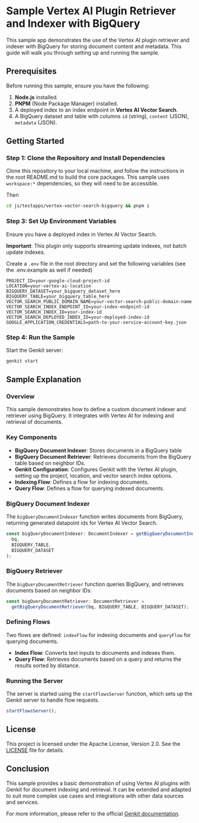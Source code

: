 # Sample Vertex AI Plugin Retriever and Indexer with BigQuery

This sample app demonstrates the use of the Vertex AI plugin retriever and indexer with BigQuery for storing document content and metadata. This guide will walk you through setting up and running the sample.

## Prerequisites

Before running this sample, ensure you have the following:

1. **Node.js** installed.
2. **PNPM** (Node Package Manager) installed.
3. A deployed index to an index endpoint in **Vertex AI Vector Search**.
4. A BigQuery dataset and table with columns `id` (string), `content` (JSON), `metadata` (JSON).

## Getting Started

### Step 1: Clone the Repository and Install Dependencies

Clone this repository to your local machine, and follow the instructions in the root README.md to build
the core packages. This sample uses `workspace:*` dependencies, so they will need to be accessible.

Then

```bash
cd js/testapps/vertex-vector-search-bigquery && pnpm i
```

### Step 3: Set Up Environment Variables

Ensure you have a deployed index in Vertex AI Vector Search.

**Important**: This plugin only supports streaming update indexes, not batch update indexes.

Create a `.env` file in the root directory and set the following variables (see the .env.example as well if needed)

```plaintext
PROJECT_ID=your-google-cloud-project-id
LOCATION=your-vertex-ai-location
BIGQUERY_DATASET=your_bigquery_dataset_here
BIGQUERY_TABLE=your_bigquery_table_here
VECTOR_SEARCH_PUBLIC_DOMAIN_NAME=your-vector-search-public-domain-name
VECTOR_SEARCH_INDEX_ENDPOINT_ID=your-index-endpoint-id
VECTOR_SEARCH_INDEX_ID=your-index-id
VECTOR_SEARCH_DEPLOYED_INDEX_ID=your-deployed-index-id
GOOGLE_APPLICATION_CREDENTIALS=path-to-your-service-account-key.json
```

### Step 4: Run the Sample

Start the Genkit server:

```bash
genkit start
```

## Sample Explanation

### Overview

This sample demonstrates how to define a custom document indexer and retriever using BigQuery. It integrates with Vertex AI for indexing and retrieval of documents.

### Key Components

- **BigQuery Document Indexer**: Stores documents in a BigQuery table
- **BigQuery Document Retriever**: Retrieves documents from the BigQuery table based on neighbor IDs.
- **Genkit Configuration**: Configures Genkit with the Vertex AI plugin, setting up the project, location, and vector search index options.
- **Indexing Flow**: Defines a flow for indexing documents.
- **Query Flow**: Defines a flow for querying indexed documents.

### BigQuery Document Indexer

The `bigQueryDocumentIndexer` function writes documents from BigQuery, returning generated datapoint ids for Vertex AI Vector Search.

```typescript
const bigQueryDocumentIndexer: DocumentIndexer = getBigQueryDocumentIndexer(
  bq,
  BIGQUERY_TABLE,
  BIGQUERY_DATASET
);
```

### BigQuery Retriever

The `bigQueryDocumentRetriever` function queries BigQuery, and retrieves documents based on neighbor IDs:

```typescript
const bigQueryDocumentRetriever: DocumentRetriever =
  getBigQueryDocumentRetriever(bq, BIGQUERY_TABLE, BIGQUERY_DATASET);
```

### Defining Flows

Two flows are defined: `indexFlow` for indexing documents and `queryFlow` for querying documents.

- **Index Flow**: Converts text inputs to documents and indexes them.
- **Query Flow**: Retrieves documents based on a query and returns the results sorted by distance.

### Running the Server

The server is started using the `startFlowsServer` function, which sets up the Genkit server to handle flow requests.

```typescript
startFlowsServer();
```

## License

This project is licensed under the Apache License, Version 2.0. See the [LICENSE](LICENSE) file for details.

## Conclusion

This sample provides a basic demonstration of using Vertex AI plugins with Genkit for document indexing and retrieval. It can be extended and adapted to suit more complex use cases and integrations with other data sources and services.

For more information, please refer to the official [Genkit documentation](https://genkit.dev/docs/get-started).
